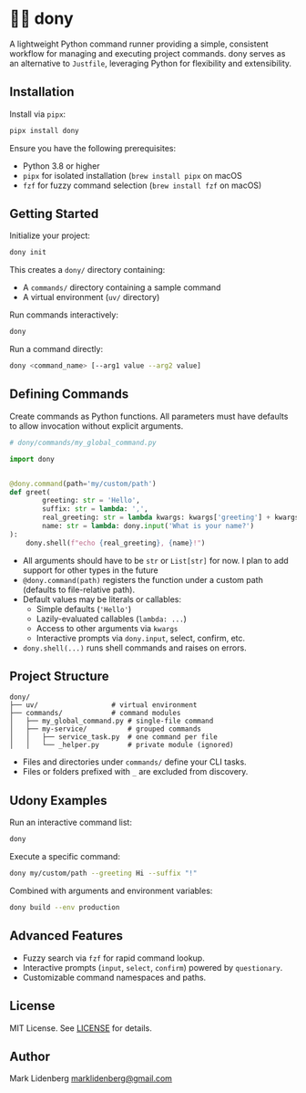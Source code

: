 # 🧙‍♂️ dony

A lightweight Python command runner providing a simple, consistent workflow for managing and executing project 
commands. dony serves as an alternative to `Justfile`, leveraging Python for flexibility and extensibility.

## Installation

Install via `pipx`:

```bash
pipx install dony
```

Ensure you have the following prerequisites:

- Python 3.8 or higher
- `pipx` for isolated installation (`brew install pipx` on macOS
- `fzf` for fuzzy command selection (`brew install fzf` on macOS)

## Getting Started

Initialize your project:

```bash
dony init
```

This creates a `dony/` directory containing:

- A `commands/` directory containing a sample command
- A virtual environment (`uv/` directory)

Run commands interactively:

```bash
dony
```

Run a command directly:

```bash
dony <command_name> [--arg1 value --arg2 value]
```

## Defining Commands

Create commands as Python functions. All parameters must have defaults to allow invocation without explicit arguments.

```python
# dony/commands/my_global_command.py

import dony


@dony.command(path='my/custom/path')
def greet(
        greeting: str = 'Hello',
        suffix: str = lambda: ',',
        real_greeting: str = lambda kwargs: kwargs['greeting'] + kwargs['suffix'],
        name: str = lambda: dony.input('What is your name?')
):
    dony.shell(f"echo {real_greeting}, {name}!")
```

- All arguments should have to be `str` or `List[str]` for now. I plan to add support for other types in the future
- `@dony.command(path)` registers the function under a custom path (defaults to file-relative path).
- Default values may be literals or callables:
	- Simple defaults (`'Hello'`)
	- Lazily-evaluated callables (`lambda: ...`)
	- Access to other arguments via `kwargs`
	- Interactive prompts via `dony.input`, select, confirm, etc.
- `dony.shell(...)` runs shell commands and raises on errors.

## Project Structure

```text
dony/
├── uv/                  # virtual environment
├── commands/            # command modules
│   ├── my_global_command.py # single-file command
│   ├── my-service/          # grouped commands
│   │   ├── service_task.py  # one command per file
│   │   └── _helper.py       # private module (ignored)
```

- Files and directories under `commands/` define your CLI tasks.
- Files or folders prefixed with `_` are excluded from discovery.

## Udony Examples

Run an interactive command list:

```bash
dony
```

Execute a specific command:

```bash
dony my/custom/path --greeting Hi --suffix "!"
```

Combined with arguments and environment variables:

```bash
dony build --env production
```

## Advanced Features

- Fuzzy search via `fzf` for rapid command lookup.
- Interactive prompts (`input`, `select`, `confirm`) powered by `questionary`.
- Customizable command namespaces and paths.

## License

MIT License. See [LICENSE](LICENSE) for details.

## Author

Mark Lidenberg [marklidenberg@gmail.com](mailto\:marklidenberg@gmail.com)

